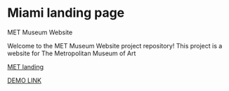 # Miami landing page

MET Museum Website

Welcome to the MET Museum Website project repository! This project is a website for The Metropolitan Museum of Art

[MET landing](https://www.figma.com/file/lSR1m42L9YwzQwzzxKwHpw/THE-MET)


[DEMO LINK](https://thienlaoo.github.io/layout_miami/)
